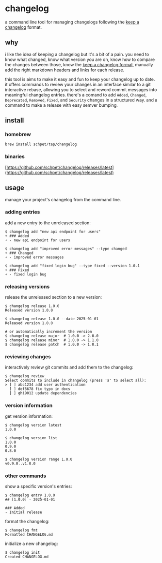 # changelog

a command line tool for managing changelogs following the [keep a changelog](https://keepachangelog.com) format.

## why

i like the idea of keeping a changelog but it's a bit of a pain. you need to know what changed, know what version you are on, know how to compare the changes between those, know the [keep a changelog format][kac], manually add the right markdown headers and links for each release.

this tool is aims to make it easy and fun to keep your changelog up to date. it offers commands to review your changes in an interface similar to a git interactive rebase, allowing you to select and reword commit messages into meaningful changelog entries. there's a comand to add `Added`, `Changed`, `Deprecated`, `Removed`, `Fixed`, and `Security` changes in a structured way. and a command to make a release with easy semver bumping.

[kac]: https://keepachangelog.com/en/1.1.0/

## install

### homebrew

```
brew install schpet/tap/changelog
```

### binaries

[https://github.com/schpet/changelog/releases/latest](https://github.com/schpet/changelog/releases/latest)

## usage

manage your project's changelog from the command line.

### adding entries

add a new entry to the unreleased section:

```
$ changelog add "new api endpoint for users"
+ ### Added
+ - new api endpoint for users

$ changelog add "improved error messages" --type changed
+ ### Changed
+ - improved error messages

$ changelog add "fixed login bug" --type fixed --version 1.0.1
+ ### Fixed
+ - fixed login bug
```

### releasing versions

release the unreleased section to a new version:

```
$ changelog release 1.0.0
Released version 1.0.0

$ changelog release 1.0.0 --date 2025-01-01
Released version 1.0.0

# or automatically increment the version
$ changelog release major  # 1.0.0 -> 2.0.0
$ changelog release minor  # 1.0.0 -> 1.1.0
$ changelog release patch  # 1.0.0 -> 1.0.1
```

### reviewing changes

interactively review git commits and add them to the changelog:

```
$ changelog review
Select commits to include in changelog (press 'a' to select all):
> [ ] abc1234 add user authentication
  [ ] def5678 fix typo in docs
  [ ] ghi9012 update dependencies
```

### version information

get version information:

```
$ changelog version latest
1.0.0

$ changelog version list
1.0.0
0.9.0
0.8.0

$ changelog version range 1.0.0
v0.9.0..v1.0.0
```

### other commands

show a specific version's entries:

```
$ changelog entry 1.0.0
## [1.0.0] - 2025-01-01

### Added
- Initial release
```

format the changelog:

```
$ changelog fmt
Formatted CHANGELOG.md
```

initialize a new changelog:

```
$ changelog init
Created CHANGELOG.md
```
